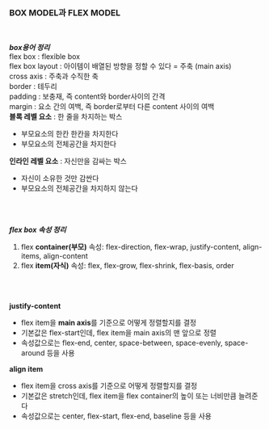 ### BOX MODEL과 FLEX MODEL
</br>

***box용어 정리*** <br>
flex box : flexible box <br>
flex box layout : 아이템이 배열된 방향을 정할 수 있다 = 주축 (main axis) <br>
cross axis : 주축과 수직한 축 <br>
border : 테두리 </br>
padding : 보충재, 즉 content와 border사이의 간격 </br>
margin : 요소 간의 여백, 즉 border로부터 다른 content 사이의 여백 </br>
**블록 레벨 요소** : 한 줄을 차지하는 박스 </br>
- 부모요소의 한칸 한칸을 차지한다
- 부모요소의 전체공간을 차지한다 </br>

**인라인 레벨 요소** : 자신만을 감싸는 박스 </br>
- 자신이 소유한 것만 감싼다
- 부모요소의 전체공간을 차지하지 않는다 </br>

<br>
<br>


***flex box 속성 정리*** <br>
1. flex **container(부모)** 속성: flex-direction, flex-wrap, justify-content, align-items, align-content <br>
2. flex **item(자식)** 속성: flex, flex-grow, flex-shrink, flex-basis, order

<br>
<br>

**justify-content**
- flex item을 **main axis**를 기준으로 어떻게 정렬할지를 결정
- 기본값은 flex-start인데, flex item을 main axis의 맨 앞으로 정렬
- 속성값으로는 flex-end, center, space-between, space-evenly, space-around 등을 사용 <br>

**align item**
- flex item을 cross axis를 기준으로 어떻게 정렬할지를 결정
- 기본값은 stretch인데, flex item을 flex container의 높이 또는 너비만큼 늘려준다
- 속성값으로는 center, flex-start, flex-end, baseline 등을 사용